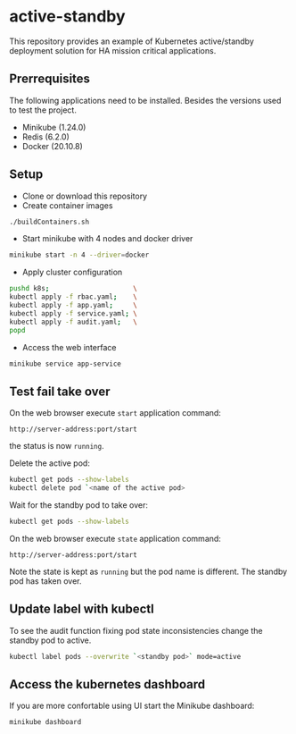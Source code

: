 # active-standby

This repository provides an example of Kubernetes active/standby deployment solution for HA mission critical applications.

## Prerrequisites

The following applications need to be installed. Besides the versions used to test the project.

- Minikube (1.24.0)
- Redis    (6.2.0)
- Docker   (20.10.8)

## Setup

- Clone or download this repository
- Create container images

```bash
./buildContainers.sh
```

- Start minikube with 4 nodes and docker driver

```bash
minikube start -n 4 --driver=docker
```

- Apply cluster configuration

```bash
pushd k8s;                     \
kubectl apply -f rbac.yaml;    \
kubectl apply -f app.yaml;     \
kubectl apply -f service.yaml; \
kubectl apply -f audit.yaml;   \
popd
```

- Access the web interface

```bash
minikube service app-service
```

## Test fail take over

On the web browser execute `start` application command:

`http://server-address:port/start`

the status is now `running`.

Delete the active pod:

```bash
kubectl get pods --show-labels
kubectl delete pod `<name of the active pod>
```

Wait for the standby pod to take over:

```bash
kubectl get pods --show-labels
```

On the web browser execute `state` application command:

`http://server-address:port/start`

Note the state is kept as `running` but the pod name is different. The standby pod has taken over.

## Update label with kubectl

To see the audit function fixing pod state inconsistencies change the standby pod to active.

```bash
kubectl label pods --overwrite `<standby pod>` mode=active
```

## Access the kubernetes dashboard

If you are more confortable using UI start the Minikube dashboard:

```bash
minikube dashboard
```
